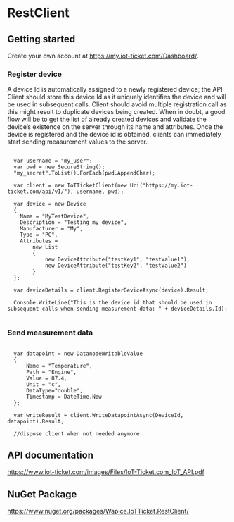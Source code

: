 # RestClient

## Getting started

Create your own account at https://my.iot-ticket.com/Dashboard/. 

### Register device 

A device Id is automatically assigned to a newly registered device; the API Client should store this
device Id as it uniquely identifies the device and will be used in subsequent calls. Client should
avoid multiple registration call as this might result to duplicate devices being created. When
in doubt, a good flow will be to get the list of already created devices and validate the device’s
existence on the server through its name and attributes. Once the device is registered and the
device id is obtained, clients can immediately start sending measurement values to the server. 

<pre><code>
  var username = "my_user";
  var pwd = new SecureString();
  "my_secret".ToList().ForEach(pwd.AppendChar);

  var client = new IoTTicketClient(new Uri("https://my.iot-ticket.com/api/v1/"), username, pwd);
  
  var device = new Device
  {
    Name = "MyTestDevice",
    Description = "Testing my device",
    Manufacturer = "My",
    Type = "PC",
    Attributes =
        new List<DeviceAttribute>
        {
            new DeviceAttribute("testKey1", "testValue1"),
            new DeviceAttribute("testKey2", "testValue2")
        }
  };
  
  var deviceDetails = client.RegisterDeviceAsync(device).Result;
  
  Console.WriteLine("This is the device id that should be used in subsequent calls when sending measurement data: " + deviceDetails.Id);
  
</code></pre>

### Send measurement data

<pre><code>
  var datapoint = new DatanodeWritableValue
  {
      Name = "Temperature",
      Path = "Engine",
      Value = 87.4,
      Unit = "c",
      DataType="double",
      Timestamp = DateTime.Now
  };
  
  var writeResult = client.WriteDatapointAsync(DeviceId, datapoint).Result;
  
  //dispose client when not needed anymore 
</code></pre>

## API documentation

https://www.iot-ticket.com/images/Files/IoT-Ticket.com_IoT_API.pdf

## NuGet Package

https://www.nuget.org/packages/Wapice.IoTTicket.RestClient/
